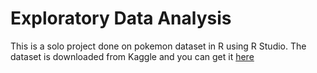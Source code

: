 # Exploratory Data Analysis
This is a solo project done on pokemon dataset in R using R Studio.
The dataset is downloaded from Kaggle and you can get it [here](https://www.kaggle.com/datasets/rounakbanik/pokemon)
